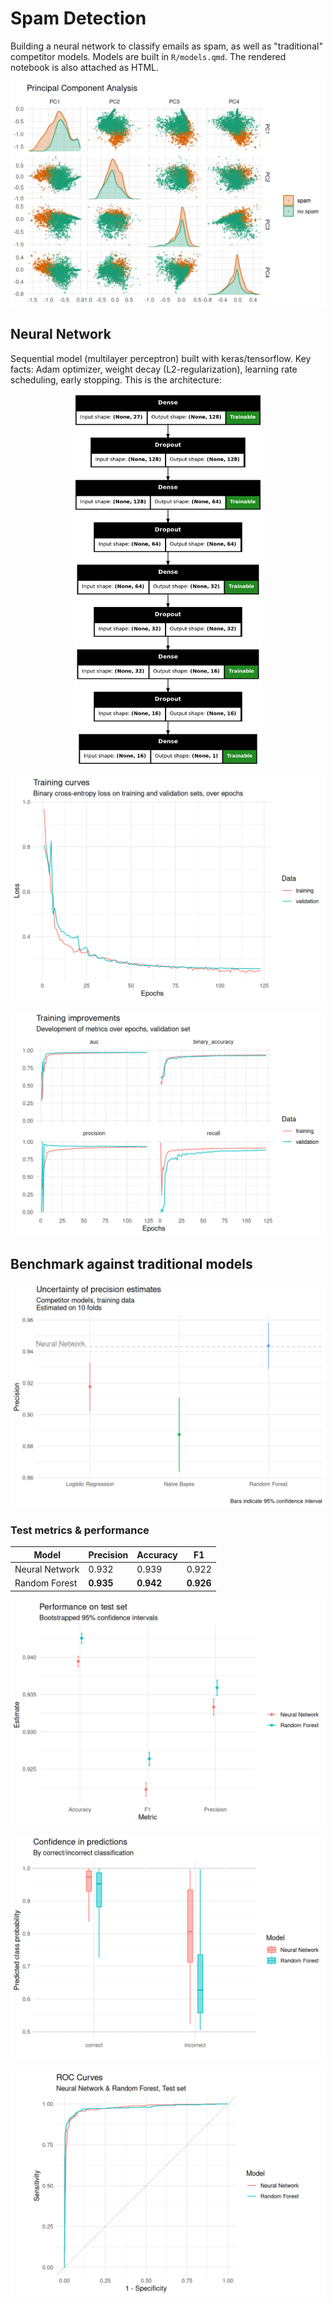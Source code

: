 # Spam Detection

Building a neural network to classify emails as spam, as well as "traditional" competitor models. Models are built in `R/models.qmd`. The rendered notebook is also attached as HTML.

![](figures/pca.png)

## Neural Network

Sequential model (multilayer perceptron) built with keras/tensorflow. Key facts: Adam optimizer, weight decay (L2-regularization), learning rate scheduling, early stopping. This is the architecture:

<p align="center">
    <img src="figures/neural_network.png" alt="Description" width="300">
</p>

![](figures/loss_curves.png)

![](figures/training_curves.png)

## Benchmark against traditional models

![](figures/uncertainty_precision.png)

### Test metrics & performance

| Model | Precision | Accuracy | F1 |
|-------|-----------|----------|----|
| Neural Network | 0.932 | 0.939 | 0.922 |
| Random Forest | **0.935** | **0.942** | **0.926** |

![](figures/test_boostrapped_ci.png)

![](figures/confidence.png)

![](figures/roc_curves.png)
